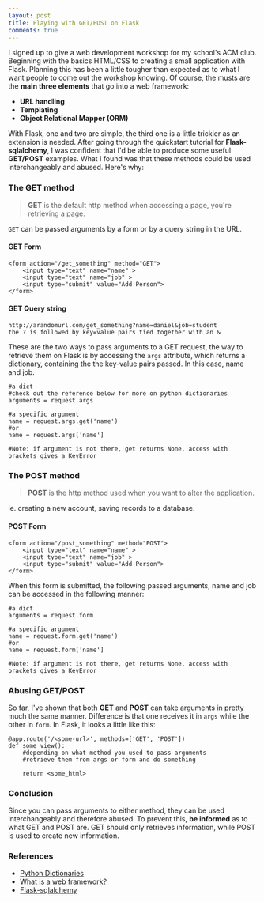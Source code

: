 ```yaml
---
layout: post
title: Playing with GET/POST on Flask
comments: true
---
```


I signed up to give a web development workshop for my school's ACM club. Beginning with the basics HTML/CSS to creating a small application with Flask. Planning this has been a little tougher than expected as to what I want people to come out the workshop knowing. Of course, the musts are the **main three elements** that go into a web framework: 

* **URL handling** 
* **Templating** 
* **Object Relational Mapper (ORM)** 

With Flask, one and two are simple, the third one is a little trickier as an extension is needed. After going through the quickstart tutorial for **Flask-sqlalchemy**, I was confident that I'd be able to produce some useful **GET/POST** examples. What I found was that these methods could be used interchangeably and abused. Here's why:

### The GET method

> **GET** is the default http method when accessing a page, you're retrieving a page. 

```GET``` can be passed arguments by a form or by a query string in the URL.

#### GET Form
~~~
<form action="/get_something" method="GET">
	<input type="text" name="name" >
	<input type="text" name="job" >
	<input type="submit" value="Add Person">
</form>
~~~

#### GET Query string
~~~
http://arandomurl.com/get_something?name=daniel&job=student
the ? is followed by key=value pairs tied together with an &
~~~

These are the two ways to pass arguments to a GET request, the way to retrieve them on Flask is by accessing the ```args``` attribute, which returns a dictionary, containing the the key-value pairs passed. In this case, name and job.

~~~
#a dict
#check out the reference below for more on python dictionaries
arguments = request.args

#a specific argument 
name = request.args.get('name') 
#or
name = request.args['name']

#Note: if argument is not there, get returns None, access with brackets gives a KeyError
~~~

### The POST method

> **POST** is the http method used when you want to alter the application.

ie. creating a new account, saving records to a database.

#### POST Form
~~~
<form action="/post_something" method="POST">
	<input type="text" name="name" >
	<input type="text" name="job" >
	<input type="submit" value="Add Person">
</form>
~~~

When this form is submitted, the following passed arguments, name and job can be accessed in the following manner:

~~~
#a dict
arguments = request.form

#a specific argument 
name = request.form.get('name')
#or
name = request.form['name']

#Note: if argument is not there, get returns None, access with brackets gives a KeyError
~~~

### Abusing GET/POST
So far, I've shown that both **GET** and **POST** can take arguments in pretty much the same manner. Difference is that one receives it in ```args``` while the other in ```form```. In Flask, it looks a little like this:

~~~
@app.route('/<some-url>', methods=['GET', 'POST'])
def some_view():
	#depending on what method you used to pass arguments
	#retrieve them from args or form and do something

    return <some_html> 
~~~

### Conclusion
Since you can pass arguments to either method, they can be used interchangeably and therefore abused. To prevent this, **be informed** as to what GET and POST are. GET should only retrieves information, while POST is used to create new information.


### References
* [Python Dictionaries](https://www.jeffknupp.com/blog/2015/08/30/python-dictionaries/)
* [What is a web framework?](https://www.jeffknupp.com/blog/2014/03/03/what-is-a-web-framework/)
* [Flask-sqlalchemy](http://flask-sqlalchemy.pocoo.org/2.1/quickstart/)
